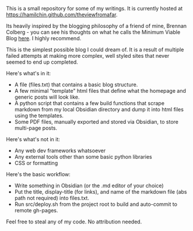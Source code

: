 This is a small repository for some of my writings. It is currently hosted at https://hamilchin.github.com/theviewfromafar. 

Its heavily inspired by the blogging philosophy of a friend of mine, Brennan Colberg - you can see his thoughts on what he calls the Minimum Viable Blog [here](https://brennancolberg.com/writing/minimum-viable-blog). I highly recommend. 

This is the simplest possible blog I could dream of. It is a result of multiple failed attempts at making more complex, well styled sites that never seemed to end up completed. 


Here's what's in it: 

- A file (files.txt) that contains a basic blog structure.
- A few minimal "template" html files that define what the homepage and generic posts will look like.
- A python script that contains a few build functions that scrape markdown from my local Obsidian directory and dump it into html files using the templates.
- Some PDF files, manually exported and stored via Obsidian, to store multi-page posts. 

Here's what's not in it: 

- Any web dev frameworks whatsoever
- Any external tools other than some basic python libraries
- CSS or formatting

Here's the basic workflow:
- Write something in Obsidian (or the .md editor of your choice)
- Put the title, display-title (for links), and name of the markdown file (abs path not required) into files.txt.
- Run src/deploy.sh from the project root to build and auto-commit to remote gh-pages. 

Feel free to steal any of my code. No attribution needed. 
